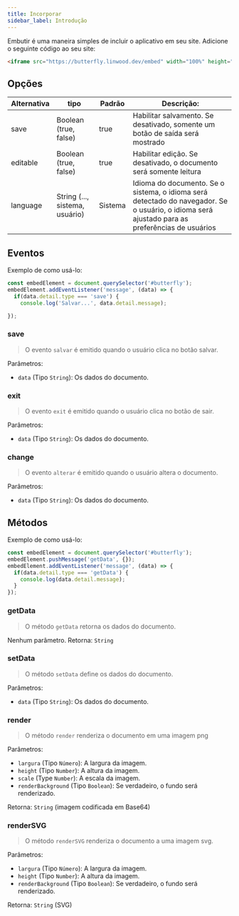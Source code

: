 ```yaml
---
title: Incorporar
sidebar_label: Introdução
---
```


Embutir é uma maneira simples de incluir o aplicativo em seu site. Adicione o seguinte código ao seu site:

```html
<iframe src="https://butterfly.linwood.dev/embed" width="100%" height="500px" allowtransparency="true"></iframe>
```

## Opções

| Alternativa | tipo                           | Padrão  | Descrição:                                                                                                                                     |
| ----------- | ------------------------------ | ------- | ---------------------------------------------------------------------------------------------------------------------------------------------- |
| save        | Boolean (true, false)          | true    | Habilitar salvamento. Se desativado, somente um botão de saída será mostrado                                                                   |
| editable    | Boolean (true, false)          | true    | Habilitar edição. Se desativado, o documento será somente leitura                                                                              |
| language    | String (..., sistema, usuário) | Sistema | Idioma do documento. Se o sistema, o idioma será detectado do navegador. Se o usuário, o idioma será ajustado para as preferências de usuários |

## Eventos

Exemplo de como usá-lo:

```javascript
const embedElement = document.querySelector('#butterfly');
embedElement.addEventListener('message', (data) => {
  if(data.detail.type === 'save') {
    console.log('Salvar...', data.detail.message);

});
```

### save

> O evento `salvar` é emitido quando o usuário clica no botão salvar.

Parâmetros:

* `data` (Tipo `String`): Os dados do documento.

### exit

> O evento `exit` é emitido quando o usuário clica no botão de sair.

Parâmetros:

* `data` (Tipo `String`): Os dados do documento.

### change

> O evento `alterar` é emitido quando o usuário altera o documento.

Parâmetros:

* `data` (Tipo `String`): Os dados do documento.

## Métodos

Exemplo de como usá-lo:

```javascript
const embedElement = document.querySelector('#butterfly');
embedElement.pushMessage('getData', {});
embedElement.addEventListener('message', (data) => {
  if(data.detail.type === 'getData') {
    console.log(data.detail.message);
  }
});
```

### getData

> O método `getData` retorna os dados do documento.

Nenhum parâmetro. Retorna: `String`

### setData

> O método `setData` define os dados do documento.

Parâmetros:

* `data` (Tipo `String`): Os dados do documento.

### render

> O método `render` renderiza o documento em uma imagem png

Parâmetros:

* `largura` (Tipo `Número`): A largura da imagem.
* `height` (Tipo `Number`): A altura da imagem.
* `scale` (Type `Number`): A escala da imagem.
* `renderBackground` (Tipo `Boolean`): Se verdadeiro, o fundo será renderizado.

Retorna: `String` (imagem codificada em Base64)

### renderSVG

> O método `renderSVG` renderiza o documento a uma imagem svg.

Parâmetros:

* `largura` (Tipo `Número`): A largura da imagem.
* `height` (Tipo `Number`): A altura da imagem.
* `renderBackground` (Tipo `Boolean`): Se verdadeiro, o fundo será renderizado.

Retorna: `String` (SVG)
